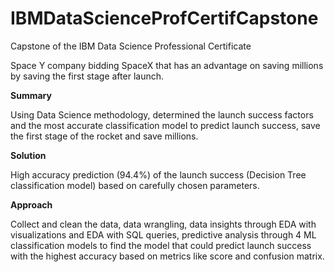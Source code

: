 # IBMDataScienceProfCertifCapstone
Capstone of the IBM Data Science Professional Certificate

Space Y company bidding SpaceX that has an advantage on saving millions by saving the first stage after launch.

**Summary**

Using Data Science methodology, determined the launch success factors and the most accurate classification model to predict launch success, save the first stage of the rocket and save millions.

**Solution**

High accuracy prediction (94.4%) of the launch success (Decision Tree classification model) based on carefully chosen parameters.

**Approach**

Collect and clean the data, data wrangling, data insights through EDA with visualizations and EDA with SQL queries, predictive analysis through 4 ML classification models to find the model that could predict launch success with the highest accuracy based on metrics like score and confusion matrix.
